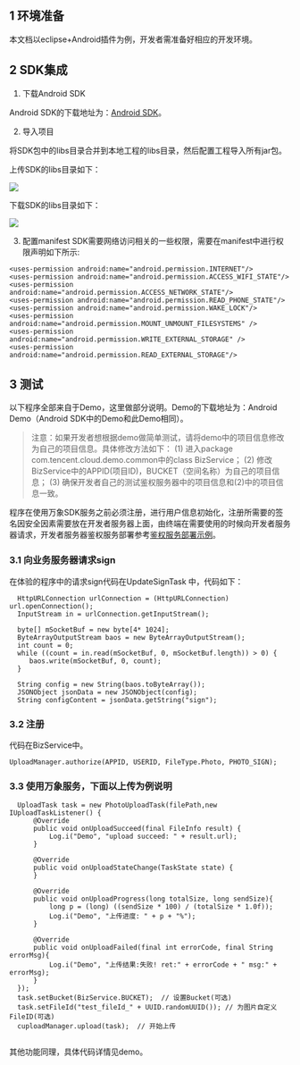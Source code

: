 ## 1 环境准备

本文档以eclipse+Android插件为例，开发者需准备好相应的开发环境。

## 2 SDK集成

1. 下载Android SDK

Android SDK的下载地址为：[Android SDK](/doc/product/275/SDK下载)。

2. 导入项目

将SDK包中的libs目录合并到本地工程的libs目录，然后配置工程导入所有jar包。

上传SDK的libs目录如下：

![](http://imgcache.tcecqpoc.fsphere.cn/image/qzonestyle.gtimg.cn/qzone/vas/opensns/res/img/androidsdk-1-2.jpg)

下载SDK的libs目录如下：

![](http://imgcache.tcecqpoc.fsphere.cn/image/qzonestyle.gtimg.cn/qzone/vas/opensns/res/img/android-sdk-2.jpg)

3. 配置manifest
SDK需要网络访问相关的一些权限，需要在manifest中进行权限声明如下所示:

```
<uses-permission android:name="android.permission.INTERNET"/>
<uses-permission android:name="android.permission.ACCESS_WIFI_STATE"/>
<uses-permission android:name="android.permission.ACCESS_NETWORK_STATE"/>
<uses-permission android:name="android.permission.READ_PHONE_STATE"/>
<uses-permission android:name="android.permission.WAKE_LOCK"/>
<uses-permission android:name="android.permission.MOUNT_UNMOUNT_FILESYSTEMS" />
<uses-permission android:name="android.permission.WRITE_EXTERNAL_STORAGE" />
<uses-permission android:name="android.permission.READ_EXTERNAL_STORAGE"/>
```

## 3 测试

以下程序全部来自于Demo，这里做部分说明。Demo的下载地址为：Android Demo（Android SDK中的Demo和此Demo相同）。

>注意：如果开发者想根据demo做简单测试，请将demo中的项目信息修改为自己的项目信息。具体修改方法如下：
(1) 进入package com.tencent.cloud.demo.common中的class BizService；
(2) 修改BizService中的APPID(项目ID)，BUCKET（空间名称）为自己的项目信息；
(3) 确保开发者自己的测试鉴权服务器中的项目信息和(2)中的项目信息一致。

程序在使用万象SDK服务之前必须注册，进行用户信息初始化，注册所需要的签名因安全因素需要放在开发者服务器上面，由终端在需要使用的时候向开发者服务器请求，开发者服务器鉴权服务部署参考[鉴权服务部署示例](/doc/product/275/如何接入#2.2-.E4.B8.80.E8.88.AC.E6.8E.A5.E5.85.A5)。

### 3.1 向业务服务器请求sign

在体验的程序中的请求sign代码在UpdateSignTask 中，代码如下：

```
  HttpURLConnection urlConnection = (HttpURLConnection) url.openConnection();
  InputStream in = urlConnection.getInputStream();
            
  byte[] mSocketBuf = new byte[4* 1024];
  ByteArrayOutputStream baos = new ByteArrayOutputStream();
  int count = 0;
  while ((count = in.read(mSocketBuf, 0, mSocketBuf.length)) > 0) {
     baos.write(mSocketBuf, 0, count);
  }            
            
  String config = new String(baos.toByteArray());
  JSONObject jsonData = new JSONObject(config);
  String configContent = jsonData.getString("sign");
```
	
### 3.2 注册

代码在BizService中。

```
UploadManager.authorize(APPID, USERID, FileType.Photo, PHOTO_SIGN);
```

### 3.3 使用万象服务，下面以上传为例说明

```
  UploadTask task = new PhotoUploadTask(filePath,new IUploadTaskListener() {
      @Override
      public void onUploadSucceed(final FileInfo result) {
          Log.i("Demo", "upload succeed: " + result.url);
      }
			
      @Override
      public void onUploadStateChange(TaskState state) {
      }
			
      @Override
      public void onUploadProgress(long totalSize, long sendSize){
          long p = (long) ((sendSize * 100) / (totalSize * 1.0f));
          Log.i("Demo", "上传进度: " + p + "%");
      }
			
      @Override
      public void onUploadFailed(final int errorCode, final String errorMsg){
          Log.i("Demo", "上传结果:失败! ret:" + errorCode + " msg:" + errorMsg);		
      }
  });
  task.setBucket(BizService.BUCKET);  // 设置Bucket(可选)
  task.setFileId("test_fileId_" + UUID.randomUUID()); // 为图片自定义FileID(可选)
  cuploadManager.upload(task);  // 开始上传
	
```

其他功能同理，具体代码详情见demo。
